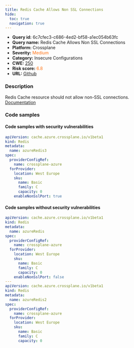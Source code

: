 ```yaml
---
title: Redis Cache Allows Non SSL Connections
hide:
  toc: true
  navigation: true
---
```


<style>
  .highlight .hll {
    background-color: #ff171742;
  }
  .md-content {
    max-width: 1100px;
    margin: 0 auto;
  }
</style>

-   **Query id:** 6c7cfec3-c686-4ed2-bf58-a1ec054b63fc
-   **Query name:** Redis Cache Allows Non SSL Connections
-   **Platform:** Crossplane
-   **Severity:** <span style="color:#ff7213">Medium</span>
-   **Category:** Insecure Configurations
-   **CWE:** <a href="https://cwe.mitre.org/data/definitions/250.html" onclick="newWindowOpenerSafe(event, 'https://cwe.mitre.org/data/definitions/250.html')">250</a>
-   **Risk score:** <span style="color:#ff7213">6.8</span>
-   **URL:** [Github](https://github.com/Checkmarx/kics/tree/master/assets/queries/crossplane/azure/redis_cache_allows_non_ssl_connections)

### Description
Redis Cache resource should not allow non-SSL connections.<br>
[Documentation](https://doc.crds.dev/github.com/crossplane/provider-azure/cache.azure.crossplane.io/Redis/v1beta1@v0.19.0#spec-forProvider-enableNonSslPort)

### Code samples
#### Code samples with security vulnerabilities
```yaml title="Positive test num. 1 - yaml file" hl_lines="14"
apiVersion: cache.azure.crossplane.io/v1beta1
kind: Redis
metadata:
  name: azureRedis3
spec:
  providerConfigRef:
    name: crossplane-azure
  forProvider:
    location: West Europe
    sku:
      name: Basic
      family: C
      capacity: 0
    enableNonSslPort: true

```


#### Code samples without security vulnerabilities
```yaml title="Negative test num. 1 - yaml file"
apiVersion: cache.azure.crossplane.io/v1beta1
kind: Redis
metadata:
  name: azureRedis
spec:
  providerConfigRef:
    name: crossplane-azure
  forProvider:
    location: West Europe
    sku:
      name: Basic
      family: C
      capacity: 0
    enableNonSslPort: false
---
apiVersion: cache.azure.crossplane.io/v1beta1
kind: Redis
metadata:
  name: azureRedis2
spec:
  providerConfigRef:
    name: crossplane-azure
  forProvider:
    location: West Europe
    sku:
      name: Basic
      family: C
      capacity: 0


```

